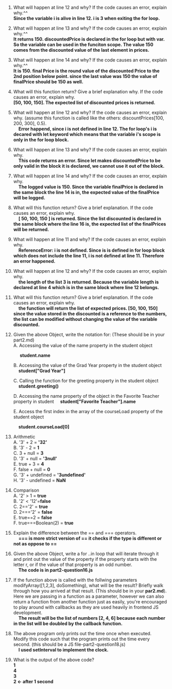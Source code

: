 1. What will happen at line 12 and why? If the code causes an error, explain why.^^<br />
    **Since the variable i is alive in line 12. i is 3 when exiting the for loop.**
2. What will happen at line 13 and why? If the code causes an error, explain why.^^<br />
    **It returns 150. discountedPrice is declared in the for loop but with var. So the variable can be used in the funciton scope. The value 150 comes from the discounted value of the last element in prices.**
3. What will happen at line 14 and why? If the code causes an error, explain why.^^<br />
    **It is 150. final Price is the round value of the discounted Price to the 2nd position below point. since the last value was 150 the value of finalPrice should be 150 as well.**
4. What will this function return? Give a brief explanation why. If the code causes an error, explain why.<br />
    **[50, 100, 150]. The expected list of discounted prices is returned.**

5. What will happen at line 12 and why? If the code causes an error, explain why. (assume this function is called like the others: discountPrices[100, 200, 300], 0.5).<br />
    &nbsp;&nbsp;&nbsp;&nbsp;**Error happend, since i is not defined in line 12. The for loop's i is decared with let keyword which means that the variable i's scope is only in the for loop block.**

6. What will happen at line 13 and why? If the code causes an error, explain why. <br />
    &nbsp;&nbsp;&nbsp;&nbsp;**This code returns an error. Since let makes discountedPrice to be only valid in the block it is declared, we cannot use it out of the block.**

7. What will happen at line 14 and why? If the code causes an error, explain why.<br />
    &nbsp;&nbsp;&nbsp;&nbsp;**The logged value is 150. Since the variable finalPrice is declared in the same block the line 14 is in, the expected value of the finalPrice will be logged.**

8. What will this function return? Give a brief explanation. If the code causes an error, explain why.<br />
    &nbsp;&nbsp;&nbsp;&nbsp;**[ 50, 100, 150 ] is returned. Since the list discounted is declared in the same block where the line 16 is, the expected list of the finalPrices will be returned.**

9. What will happen at line 11 and why? If the code causes an error, explain why.<br />
    &nbsp;&nbsp;&nbsp;&nbsp;**ReferenceError: i is not defined. Since is is defined in for loop block which does not include the line 11, i is not defined at line 11. Therefore an error happened.**

10. What will happen at line 12 and why? If the code causes an error, explain why. <br />
    &nbsp;&nbsp;&nbsp;&nbsp;**the length of the list 3 is returned. Because the variable length is declared at line 4 which is in the same block where line 12 belongs.**

11. What will this function return? Give a brief explanation. If the code causes an error, explain why.<br />
    &nbsp;&nbsp;&nbsp;&nbsp;**the function will return the list of expected prices. [50, 100, 150] since the value stored in the discounted is a reference to the numbers, the list can be modified without changing the value of the variable discounted.**

12. Given the above Object, write the notation for: (These should be in your part2.md)
    <br />
    A. Accessing the value of the name property in the student object
    
    &nbsp;&nbsp;&nbsp;&nbsp; **student.name**

    B. Accessing the value of the Grad Year property in the student object <br />
    &nbsp;&nbsp;&nbsp;&nbsp;**student["Grad Year"]**
    
    C. Calling the function for the greeting property in the student object <br />
    &nbsp;&nbsp;&nbsp;&nbsp;**student.greeting()**
    
    D. Accessing the name property of the object in the Favorite Teacher property in student
    &nbsp;&nbsp;&nbsp;&nbsp;**student["Favorite Teacher"].name**

    E. Access the first index in the array of the courseLoad property of the student object
 
    &nbsp;&nbsp;&nbsp;&nbsp;**student.courseLoad[0]**

13. Arithmetic<br />
    A. '3' + 2 = **'32'**<br />
    B. '3' - 2 = **1**<br />
    C. 3 + null = **3**<br />
    D. '3' + null = **'3null'**<br />
    E. true + 3 = **4**<br />
    F. false + null = **0**<br />
    G. '3' + undefined = **'3undefined'**<br />
    H. '3' - undefined = **NaN**<br />
14. Comparison<br />
    A. '2' > 1 = **true**<br />
    B. '2' < '12'=**false**<br />
    C. 2=='2' = **true**<br />
    D. 2==='2' = **false**<br />
    E. true==2 = **false**<br />
    F. true===Boolean(2) = **true**<br />
15. Explain  the difference between the == and === operators.<br />
    &nbsp;&nbsp;&nbsp;&nbsp;**=== is more strict version of == it checks if the type is different or not as oppose to ==**

16. Given the above Object, write a for ..in loop that will iterate through it and print out the value of the property if the property starts with the letter r, or if the value of that property is an odd number. <br />
    &nbsp;&nbsp;&nbsp;&nbsp;**The code is in part2-question16.js**<br />

17. If the function above is called with the follwing parameters modifyArray([1,2,3], doSomething), what will be the result? Briefly walk through how you arrived at that result. (This should be in your **par2.md**). Here we are passing in a function as a parameter, however we can also return a function from another function just as easily, you're encouraged to play around with callbacks as they are used heavily in frontend JS development. <br />
    &nbsp;&nbsp;&nbsp;&nbsp;**The result will be the list of numbers [2, 4, 6] because each number in the list will be doubled by the callback function.**<br/>


18. The above program only prints out the time once when executed. Modify this code such that the program prints out the time every second. (this should be a JS file-part2-question18.js)<br />
    &nbsp;&nbsp;&nbsp;&nbsp;**I used setInterval to implement the clock.**
19. What is the output of the above code?<br />
    **1<br />
      4<br />
      3<br />
      2 <- after 1 second**
